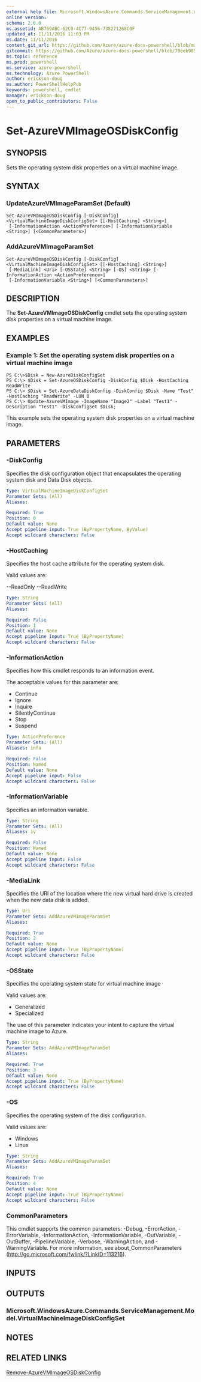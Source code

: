 ```yaml
---
external help file: Microsoft.WindowsAzure.Commands.ServiceManagement.dll-Help.xml
online version: 
schema: 2.0.0
ms.assetid: AB769ABC-62C0-4C77-9456-738271268C0F
updated_at: 11/11/2016 11:03 PM
ms.date: 11/11/2016
content_git_url: https://github.com/Azure/azure-docs-powershell/blob/master/azureps-cmdlets-docs/ServiceManagement/Azure.Service/v2.1.0/Set-AzureVMImageOSDiskConfig.md
gitcommit: https://github.com/Azure/azure-docs-powershell/blob/79eeb985ea480979357fb4695832a0c3d29a48bf/azureps-cmdlets-docs/ServiceManagement/Azure.Service/v2.1.0/Set-AzureVMImageOSDiskConfig.md
ms.topic: reference
ms.prod: powershell
ms.service: azure-powershell
ms.technology: Azure PowerShell
author: erickson-doug
ms.author: PowerShellHelpPub
keywords: powershell, cmdlet
manager: erickson-doug
open_to_public_contributors: False
---
```


# Set-AzureVMImageOSDiskConfig

## SYNOPSIS
Sets the operating system disk properties on a virtual machine image.

## SYNTAX

### UpdateAzureVMImageParamSet (Default)
```
Set-AzureVMImageOSDiskConfig [-DiskConfig] <VirtualMachineImageDiskConfigSet> [[-HostCaching] <String>]
 [-InformationAction <ActionPreference>] [-InformationVariable <String>] [<CommonParameters>]
```

### AddAzureVMImageParamSet
```
Set-AzureVMImageOSDiskConfig [-DiskConfig] <VirtualMachineImageDiskConfigSet> [[-HostCaching] <String>]
 [-MediaLink] <Uri> [-OSState] <String> [-OS] <String> [-InformationAction <ActionPreference>]
 [-InformationVariable <String>] [<CommonParameters>]
```

## DESCRIPTION
The **Set-AzureVMImageOSDiskConfig** cmdlet sets the operating system disk properties on a virtual machine image.

## EXAMPLES

### Example 1: Set the operating system disk properties on a virtual machine image
```
PS C:\>$Disk = New-AzureDiskConfigSet
PS C:\> $Disk = Set-AzureOSDiskConfig -DiskConfig $Disk -HostCaching ReadWrite
PS C:\> $Disk = Set-AzureDataDiskConfig -DiskConfig $Disk -Name "Test" -HostCaching "ReadWrite" -LUN 0
PS C:\> Update-AzureVMImage -ImageName "Image2" -Label "Test1" -Description "Test1" -DiskConfigSet $Disk;
```

This example sets the operating system disk properties on a virtual machine image.

## PARAMETERS

### -DiskConfig
Specifies the disk configuration object that encapsulates the operating system disk and Data Disk objects.

```yaml
Type: VirtualMachineImageDiskConfigSet
Parameter Sets: (All)
Aliases: 

Required: True
Position: 0
Default value: None
Accept pipeline input: True (ByPropertyName, ByValue)
Accept wildcard characters: False
```

### -HostCaching
Specifies the host cache attribute for the operating system disk.

Valid values are:

--ReadOnly
--ReadWrite

```yaml
Type: String
Parameter Sets: (All)
Aliases: 

Required: False
Position: 1
Default value: None
Accept pipeline input: True (ByPropertyName)
Accept wildcard characters: False
```

### -InformationAction
Specifies how this cmdlet responds to an information event.

The acceptable values for this parameter are:

- Continue
- Ignore
- Inquire
- SilentlyContinue
- Stop
- Suspend

```yaml
Type: ActionPreference
Parameter Sets: (All)
Aliases: infa

Required: False
Position: Named
Default value: None
Accept pipeline input: False
Accept wildcard characters: False
```

### -InformationVariable
Specifies an information variable.

```yaml
Type: String
Parameter Sets: (All)
Aliases: iv

Required: False
Position: Named
Default value: None
Accept pipeline input: False
Accept wildcard characters: False
```

### -MediaLink
Specifies the URI of the location where the new virtual hard drive is created when the new data disk is added.

```yaml
Type: Uri
Parameter Sets: AddAzureVMImageParamSet
Aliases: 

Required: True
Position: 2
Default value: None
Accept pipeline input: True (ByPropertyName)
Accept wildcard characters: False
```

### -OSState
Specifies the operating system state for virtual machine image

Valid values are:

- Generalized
- Specialized

The use of this parameter indicates your intent to capture the virtual machine image to Azure.

```yaml
Type: String
Parameter Sets: AddAzureVMImageParamSet
Aliases: 

Required: True
Position: 3
Default value: None
Accept pipeline input: True (ByPropertyName)
Accept wildcard characters: False
```

### -OS
Specifies the operating system of the disk configuration.

Valid values are:

- Windows
- Linux

```yaml
Type: String
Parameter Sets: AddAzureVMImageParamSet
Aliases: 

Required: True
Position: 4
Default value: None
Accept pipeline input: True (ByPropertyName)
Accept wildcard characters: False
```

### CommonParameters
This cmdlet supports the common parameters: -Debug, -ErrorAction, -ErrorVariable, -InformationAction, -InformationVariable, -OutVariable, -OutBuffer, -PipelineVariable, -Verbose, -WarningAction, and -WarningVariable. For more information, see about_CommonParameters (http://go.microsoft.com/fwlink/?LinkID=113216).

## INPUTS

## OUTPUTS

### Microsoft.WindowsAzure.Commands.ServiceManagement.Model.VirtualMachineImageDiskConfigSet

## NOTES

## RELATED LINKS

[Remove-AzureVMImageOSDiskConfig](xref:ServiceManagement/Azure.Service/v2.1.0/Remove-AzureVMImageOSDiskConfig.md)


